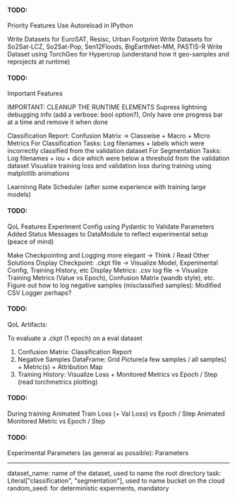 #### TODO:
Priority Features
Use Autoreload in IPython

Write Datasets for EuroSAT, Resisc, Urban Footprint
Write Datasets for So2Sat-LCZ, So2Sat-Pop, Sen12Floods, BigEarthNet-MM, PASTIS-R
Write Dataset using TorchGeo for Hypercrop (understand how it geo-samples and reprojects at runtime)


#### TODO:
Important Features

IMPORTANT: CLEANUP THE RUNTIME ELEMENTS 
           Supress lightning debugging info (add a verbose: bool option?), 
           Only have one progress bar at a time and remove it when done 

Classification Report: Confusion Matrix -> Classwise + Macro + Micro Metrics
For Classification Tasks: Log filenames + labels which were incorrectly classified from the validation dataset
For Segmentation Tasks: Log filenames + iou + dice which were below a threshold from the validation dataset
Visualize training loss and validation loss during training using matplotlib animations 

Learninng Rate Scheduler (after some experience with training large models)

#### TODO:
QoL Features 
Experiment Config using Pydantic to Validate Parameters  
Added Status Messages to DataModule to reflect experimental setup (peace of mind)

Make Checkpointing and Logging more elegant -> Think / Read Other Solutions
Display Checkpoint: .ckpt file -> Visualize Model, Experimental Config, Training History, etc
Display Metrics: .csv log file -> Visualize Training Metrics (Value vs Epoch), Confusion Matrix (wandb style), etc.
Figure out how to log negative samples (misclassified samples): Modified CSV Logger perhaps?

#### TODO:
QoL Artifacts:

To evaluate a .ckpt (1 epoch) on a eval dataset
1. Confusion Matrix: Classification Report
2. Negative Samples DataFrame: Grid Picture(a few samples / all samples) + Metric(s) + Attribution Map
3. Training History: Visualize Loss + Monitored Metrics vs Epoch / Step (read torchmetrics plotting)


#### TODO:
During training
Animated Train Loss (+ Val Loss) vs Epoch / Step 
Animated Monitored Metric vs Epoch / Step

#### TODO:
Experimental Parameters (as general as possible):
Parameters
__________
dataset_name: name of the dataset, used to name the root directory 
task: Literal["classification", "segmentation"], used to name bucket on the cloud
random_seed: for deterministic experments, mandatory